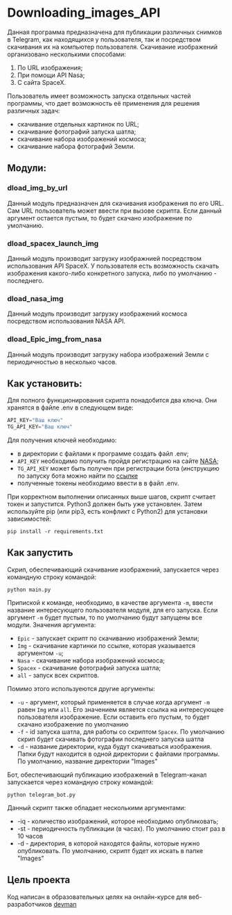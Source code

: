 # Downloading_images_API
Данная программа предназначена для публикации различных снимков в Telegram, как находящихся у пользователя, так и посредством скачивания их на компьютер пользователя. Скачивание изображений организовано несколькими способами:
1. По URL изображения;
2. При помощи API Nasa;
3. С сайта SpaceX.

Пользователь имеет возможность запуска отдельных частей программы, что дает возможность её применения для решения различных задач: 
* скачивание отдельных картинок по URL;
* скачивание фотографий запуска шатла;
* скачивание набора изображений космоса;
* скачивание набора фотографий Земли.

## Модули:
### dload_img_by_url

Данный модуль предназначен для скачивания изображения по его URL. Сам URL пользователь может ввести при вызове скрипта. Если данный аргумент остается пустым, то будет скачано изображение по умолчанию.

### dload_spacex_launch_img

Данный модуль производит загрузку изображнией посредством использования API SpaceX. У пользователя есть возможность скачать изображения какого-либо конкретного запуска, либо по умолчанию - последнего.

### dload_nasa_img

Данный модуль производит загрузку изображений космоса посредством использования NASA API.

### dload_Epic_img_from_nasa

Данный модуль производит загрузку набора изображений Земли с периодичностью в несколько часов. 

## Как установить:

Для полного функционирования скрипта понадобится два ключа. Они хранятся в файле .env в следующем виде:

```python
API_KEY="Ваш ключ"
TG_API_KEY="Ваш ключ"
```
Для получения ключей необходимо:
* в директории с файлами к программе создать файл .env;
* `API_KEY` необходимо получить пройдя регистрацию на сайте [NASA](https://api.nasa.gov/?Generate%20API%20Key);
* `TG_API_KEY` может быть получен при регистрации бота (инструкцию по запуску бота можно найти по [ссылке](https://way23.ru/%D1%80%D0%B5%D0%B3%D0%B8%D1%81%D1%82%D1%80%D0%B0%D1%86%D0%B8%D1%8F-%D0%B1%D0%BE%D1%82%D0%B0-%D0%B2-telegram.html)
* полученные токены необходимо ввести в в файл .env.

При корректном выполнении описанных выше шагов, скрипт считает токен и запустится. Python3 должен быть уже установлен. Затем используйте pip (или pip3, есть конфликт с Python2) для установки зависимостей:

```
pip install -r requirements.txt
```

## Как запустить

Скрип, обеспечивающий скачивание изображений, запускается через командную строку командой:
```
python main.py
```
Припиской к команде, необходимо, в качестве аргумента `-m`, ввести название интересующего пользователя модуля, для его запуска. Если аргумент `-m` будет пустым, то по умолчанию будут запущены все модули. Значения аргумента:

* `Epic` - запускает скрипт по скачиванию изображений Земли;
* `Img` - скачивание картинки по ссылке, которая указывается аргументом `-u`;
* `Nasa` - скачивание набора изображений космоса;
* `Spacex` - скачивание фотографий запуска шатла;
* `all` - запуск всех скриптов.

Помимо этого используеются другие аргументы:
* `-u` - аргумент, который применяется в случае когда аргумент `-m` равен `Img` или `all`. Его значением является ссылка на интересующее пользователя изображение. Если оставить его пустым, то будет скачано изображение по умолчанию
* `-f` - id запуска шатла, для работы со скриптом `Spacex`. По умолчанию скрип будет скачивать фотографии последнего запуска шатла
* `-d` - название директории, куда будут скачиваться изображения. Папки будут находится в одной директории с файлами программы. По умолчанию, название директории "Images"

Бот, обеспечивающий публикацию изображений в Telegram-канал запускается через командную строку командой:
```
python telegram_bot.py
```
Данный скрипт также обладает несколькими аргументами:
* -iq - количество изображений, которое необходимо опубликовать;
* -st - периодичность публикации (в часах). По умолчанию стоит раз в 10 часов
* -d - директория, в которой находятся файлы, которые нужно опубликовать. По умолчанию, скрипт будет их искать в папке "Images"

## Цель проекта

Код написан в образовательных целях на онлайн-курсе для веб-разработчиков [devman](https://devman.org/)



